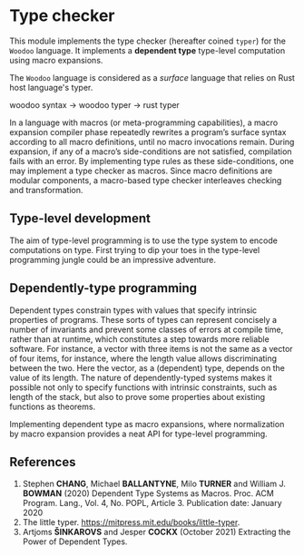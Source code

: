 # Type checker

This module implements the type checker (hereafter coined `typer`) for the `Woodoo` language. It implements a **dependent type**
type-level computation using macro expansions.

The `Woodoo` language is considered as a *surface* language that relies on Rust host language's
typer.

woodoo syntax -> woodoo typer -> rust typer

In a language with macros (or meta-programming capabilities), a macro expansion compiler phase repeatedly rewrites a program’s 
surface syntax according to all macro definitions, until no macro invocations remain. During expansion, if any of a macro’s 
side-conditions are not satisfied, compilation fails with an error. By implementing type rules as these side-conditions, 
one may implement a type checker as macros. Since macro definitions are modular components, a macro-based type checker 
interleaves checking and transformation.


## Type-level development

The aim of type-level programming is to use the type system to encode computations on type. First trying to dip your toes
in the type-level programming jungle could be an impressive adventure. 


## Dependently-type programming

Dependent types constrain types with values that specify intrinsic properties of programs.
These sorts of types can represent concisely a number of invariants and prevent some classes
of errors at compile time, rather than at runtime, which constitutes a step towards more reliable software. For instance, 
a vector with three items is not the same as a vector of four items, for instance, where the length value
allows discriminating between the two. Here the vector, as a (dependent) type, depends on the value of its length.
The nature of dependently-typed systems makes it possible not only to specify functions with intrinsic constraints, such 
as length of the stack, but also to prove some properties about existing functions as theorems.

Implementing dependent type as macro expansions, where normalization by macro expansion provides
a neat API for type-level programming.



## References

1. Stephen **CHANG**, Michael **BALLANTYNE**, Milo **TURNER** and William J. **BOWMAN** (2020) Dependent Type Systems as Macros. Proc. ACM Program. Lang., Vol. 4, No. POPL, Article 3. Publication date: January 2020
2. The little typer. https://mitpress.mit.edu/books/little-typer.
3. Artjoms **ŠINKAROVS** and Jesper **COCKX** (October 2021) Extracting the Power of Dependent Types.
